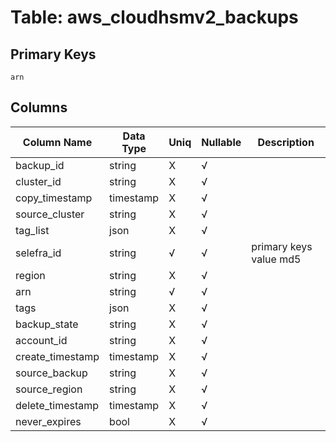 # Table: aws_cloudhsmv2_backups

## Primary Keys 

```
arn
```


## Columns 

|  Column Name   |  Data Type  | Uniq | Nullable | Description | 
|  ----  | ----  | ----  | ----  | ---- | 
| backup_id | string | X | √ |  | 
| cluster_id | string | X | √ |  | 
| copy_timestamp | timestamp | X | √ |  | 
| source_cluster | string | X | √ |  | 
| tag_list | json | X | √ |  | 
| selefra_id | string | √ | √ | primary keys value md5 | 
| region | string | X | √ |  | 
| arn | string | √ | √ |  | 
| tags | json | X | √ |  | 
| backup_state | string | X | √ |  | 
| account_id | string | X | √ |  | 
| create_timestamp | timestamp | X | √ |  | 
| source_backup | string | X | √ |  | 
| source_region | string | X | √ |  | 
| delete_timestamp | timestamp | X | √ |  | 
| never_expires | bool | X | √ |  | 


